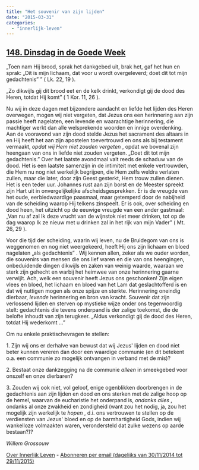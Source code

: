 ```yaml
---
title: "Het souvenir van zijn lijden"
date: "2015-03-31"
categories: 
  - "innerlijk-leven"
---
```


## [148\. Dinsdag in de Goede Week](http://ift.tt/1DmNxgi)

„Toen nam Hij brood, sprak het dankgebed uit, brak het, gaf het hun en sprak: „Dit is mijn lichaam, dat voor u wordt overgeleverd; doet dit tot mijn gedachtenis” ” ( Lk. 22, 19 ).

„Zo dikwijls gij dit brood eet en de kelk drinkt, verkondigt gij de dood des Heren, totdat Hij komt” ( 1 Kor. 11, 26 ).

Nu wij in deze dagen met bijzondere aandacht en liefde het lijden des Heren overwegen, mogen wij niet vergeten, dat Jezus ons een herinnering aan zijn passie heeft nagelaten, een levende en waarachtige herinnering, die machtiger werkt dan alle welsprekende woorden en innige overdenking. Aan de vooravond van zijn dood stelde Jezus het sacrament des altaars in en Hij heeft het aan zijn apostelen toevertrouwd en ons als bij testament vermaakt, _opdat wij Hem niet zouden vergeten_ , opdat we bovenal zijn heengaan van ons in liefde niet zouden vergeten. „Doet dit tot mijn gedachtenis.” Over het laatste avondmaal valt reeds de schaduw van de dood. Het is een laatste samenzijn in de intimiteit met enkele vertrouwden, die Hem nu nog niet werkelijk begrijpen, die Hem zelfs weldra verlaten zullen, maar die later, door zijn Geest gesterkt, Hem trouw zullen dienen. Het is een teder uur. Johannes rust aan zijn borst en de Meester spreekt zijn Hart uit in onvergelijkelijke afscheidsgesprekken. Er is de vreugde van het oude, eerbiedwaardige paasmaal, maar getemperd door de nabijheid van de scheiding waarop Hij telkens zinspeelt. Er is ook, over scheiding en dood heen, het uitzicht op de eeuwige vreugde van een ander gastmaal: „Van nu af zal Ik deze vrucht van de wijnstok niet meer drinken, tot op de dag waarop Ik ze nieuw met u drinken zal in het rijk van mijn Vader” ( Mt. 26, 29 ).

Voor die tijd der scheiding, waarin wij leven, nu de Bruidegom van ons is weggenomen en nog niet weergekeerd, heeft Hij ons zijn lichaam en bloed nagelaten „als gedachtenis” . Wij kennen allen, zeker als we ouder worden, die souvenirs van mensen die ons lief waren en die van ons heengingen, onbeduidende dingen dikwijls en zaken van weinig waarde, waaraan we sterk zijn gehecht en warbij het heimwee van onze herinnering gaarne verwijlt. Ach, welk een souvenir heeft Jezus ons geschonken! Zijn eigen vlees en bloed, het lichaam en bloed van het Lam dat geslachtofferd is en dat wij nuttigen mogen als onze spijze en sterkte. Herinnering oneindig dierbaar, _levende_ herinnering en bron van kracht. Souvenir dat zijn verlossend lijden en sterven op mystieke wijze onder ons tegenwoordig stelt: gedachtenis die tevens onderpand is der zalige toekomst, die de belofte inhoudt van zijn terugkeer. „Aldus verkondigt gij de dood des Heren, totdat Hij wederkomt …”

Om nu enkele praktischevragen te stellen:

1\. Zijn wij ons er derhalve van bewust dat wij Jezus' lijden en dood niet beter kunnen vereren dan door een waardige communie (en dit betekent o.a. een communie zo mogelijk ontvangen in verband met de mis)?

2\. Bestaat onze dankzegging na de communie _alleen_ in smeekgebed voor onszelf en onze dierbaren?

3\. Zouden wij ook niet, vol geloof, enige ogenblikken doorbrengen in de gedachtenis aan zijn lijden en dood en ons sterken met de zalige hoop op de hemel, waarvan de eucharistie het onderpand is, _ondanks alles_ , ondanks al onze zwakheid en zondigheid (want zou het nodig, ja, zou het mogelijk zijn werkelijk te _hopen_ , d.i. ons vertrouwen te stellen op de verdiensten van Jezus' bloed en op de barmhartigheid Gods, indien wij wankelloze volmaakten waren, verondersteld dat zulke wezens op aarde bestaan?)?

_Willem Grossouw_

[Over Innerlijk Leven](http://ift.tt/1y6X5mY) - [Abonneren per email (dagelijks van 30/11/2014 tot 29/11/2015)](http://eepurl.com/9P3DT)
